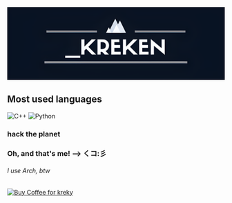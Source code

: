<img src="assets/kreken_banner_2_upscaled.png" width=900)/>

## Most used languages

![C++](https://img.shields.io/badge/-C++-000?&logo=cplusplus)
![Python](https://img.shields.io/badge/-Python-000?&logo=Python)

### hack the planet
### Oh, and that's me! --> くコ:彡 
###### I use Arch, btw


<a href='https://ko-fi.com/kreky' target='_blank'><img height='46' width="200" src='https://cdn.ko-fi.com/cdn/kofi3.png' alt='Buy Coffee for kreky' /></a>
